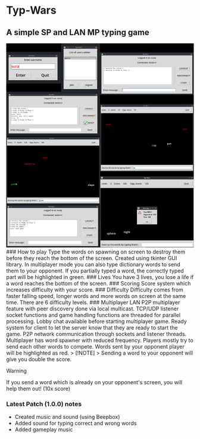 # **Typ-Wars**
## A simple SP and LAN MP typing game
<img src="screenshots.jpg">
### How to play
Type the words on spawning on screen to destroy them before they reach the bottom of the screen.  
Created using tkinter GUI library.  
In multiplayer mode you can also type dictionary words to send them to your opponent.  
If you partially typed a word, the correctly typed part will be highlighted in green.
### Lives
You have 3 lives, you lose a life if a word reaches the bottom of the screen.
### Scoring
Score system which increases difficulty with your score.
### Difficulty
Difficulty comes from faster falling speed, longer words and more words on screen at the same time.  
There are 6 difficulty levels.
### Multiplayer
LAN P2P multiplayer feature with peer discovery done via local multicast.  
TCP/UDP listener socket functions and game handling functions are threaded for parallel processing.  
Lobby chat available before starting multiplayer game.  
Ready system for client to let the server know that they are ready to start the game.  
P2P network communication through sockets and listener threads.  
Multiplayer has word spawner with reduced frequency.  
Players mostly try to send each other words to compete.  
Words sent by your opponent player will be highlighted as red.
> [!NOTE]
> Sending a word to your opponent will give you double the score.

> [!WARNING]
> If you send a word which is already on your opponent's screen, you will help them out! (10x score)
### Latest Patch (1.0.0) notes
- Created music and sound (using Beepbox)
- Added sound for typing correct and wrong words
- Added gameplay music
